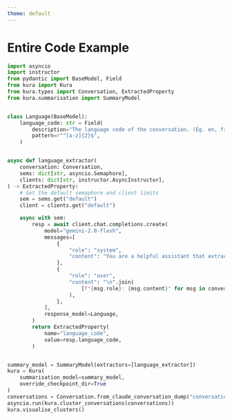 ```yaml
---
theme: default
---
```


# Entire Code Example

```py {*}{maxHeight:'350px'}
import asyncio
import instructor
from pydantic import BaseModel, Field
from kura import Kura
from kura.types import Conversation, ExtractedProperty
from kura.summarisation import SummaryModel


class Language(BaseModel):
    language_code: str = Field(
        description="The language code of the conversation. (Eg. en, fr, es)",
        pattern=r"^[a-z]{2}$",
    )


async def language_extractor(
    conversation: Conversation,
    sems: dict[str, asyncio.Semaphore],
    clients: dict[str, instructor.AsyncInstructor],
) -> ExtractedProperty:
    # Get the default semaphore and client limits
    sem = sems.get("default")
    client = clients.get("default")

    async with sem:
        resp = await client.chat.completions.create(
            model="gemini-2.0-flash",
            messages=[
                {
                    "role": "system",
                    "content": "You are a helpful assistant that extracts the language of the following conversation.",
                },
                {
                    "role": "user",
                    "content": "\n".join(
                        [f"{msg.role}: {msg.content}" for msg in conversation.messages]
                    ),
                },
            ],
            response_model=Language,
        )
        return ExtractedProperty(
            name="language_code",
            value=resp.language_code,
        )


summary_model = SummaryModel(extractors=[language_extractor])
kura = Kura(
    summarisation_model=summary_model,
    override_checkpoint_dir=True
)
conversations = Conversation.from_claude_conversation_dump("conversations.json")[:100]
asyncio.run(kura.cluster_conversations(conversations))
kura.visualise_clusters()
```

<!--
Being able to extract these conversations and label them with these models is a huge game changer.

For instance, we recently worked with a customer deploying chatbots to take orders at scale.

They thought our client's chatbot needed improvement handling niche queries like "Do you have parking?" However, analyzing their conversation data revealed a surprising truth: 75% of customer interactions were simple food orders, with 93% of those mentioning just one dish. The real opportunity emerged when we noticed that a simple "Is that all?" prompt resulted in a 66% upsell success rate. Customers were already primed to purchase more. The solution wasn't investing in complex query handling, but optimizing the prompt flow: suggest drinks with main courses, recommend combos with single-item orders.

Imagine just changing 3 lines of code, and increasing revenue by almost 20%.
-->
